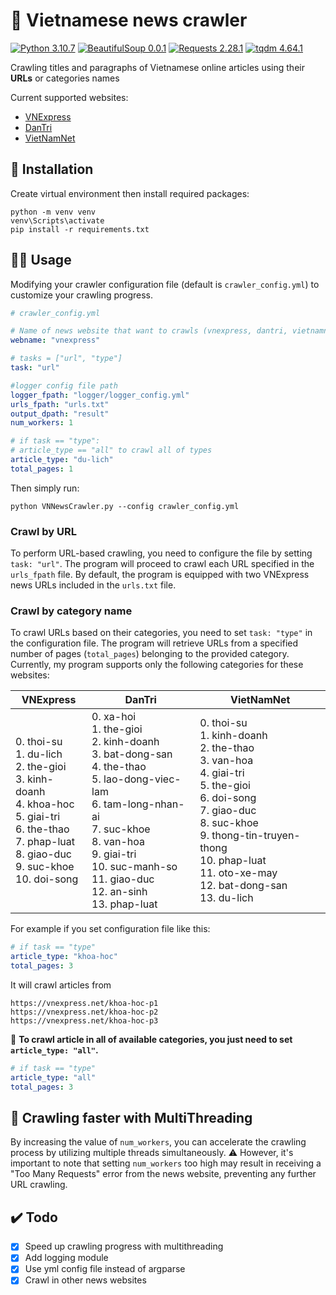 # 📰 Vietnamese news crawler
[![Python 3.10.7](https://img.shields.io/badge/python-3.10.7-blue)](https://www.python.org/downloads/release/python-3107/)
[![BeautifulSoup 0.0.1](https://img.shields.io/badge/BeautifulSoup-0.0.1-purple)](https://pypi.org/project/bs4/)
[![Requests 2.28.1](https://img.shields.io/badge/Requests-2.28.1-black)](https://pypi.org/project/requests/)
[![tqdm 4.64.1](https://img.shields.io/badge/tqdm-4.64.1-orange)](https://pypi.org/project/tqdm/)  

Crawling titles and paragraphs of Vietnamese online articles using their **URLs** or categories names 

Current supported websites:
- [VNExpress](https://vnexpress.net/)
- [DanTri](https://dantri.com.vn/)
- [VietNamNet](https://vietnamnet.vn/)

## 🧰 Installation
Create virtual environment then install required packages:
```
python -m venv venv
venv\Scripts\activate
pip install -r requirements.txt
```

## 👨‍💻 Usage
Modifying your crawler configuration file (default is `crawler_config.yml`) to customize your crawling progress.

```yml
# crawler_config.yml

# Name of news website that want to crawls (vnexpress, dantri, vietnamnet)
webname: "vnexpress"

# tasks = ["url", "type"]
task: "url"

#logger config file path
logger_fpath: "logger/logger_config.yml"
urls_fpath: "urls.txt"
output_dpath: "result"
num_workers: 1

# if task == "type": 
# article_type == "all" to crawl all of types
article_type: "du-lich"
total_pages: 1
```

Then simply run:
```
python VNNewsCrawler.py --config crawler_config.yml
```
### Crawl by URL
To perform URL-based crawling, you need to configure the file by setting `task: "url"`. The program will proceed to crawl each URL specified in the `urls_fpath` file. By default, the program is equipped with two VNExpress news URLs included in the `urls.txt` file.

### Crawl by category name
To crawl URLs based on their categories, you need to set `task: "type"` in the configuration file. The program will retrieve URLs from a specified number of pages (`total_pages`) belonging to the provided category. Currently, my program supports only the following categories for these websites:

| VNExpress                                                                                                                                                           | DanTri                                                                                                                                                                                                                                    | VietNamNet                                                                                                                                                                                                                             |
|---------------------------------------------------------------------------------------------------------------------------------------------------------------------|-------------------------------------------------------------------------------------------------------------------------------------------------------------------------------------------------------------------------------------------|----------------------------------------------------------------------------------------------------------------------------------------------------------------------------------------------------------------------------------------|
| 0. thoi-su<br>1. du-lich<br>2. the-gioi<br>3. kinh-doanh<br>4. khoa-hoc<br>5. giai-tri<br>6. the-thao<br>7. phap-luat<br>8. giao-duc<br>9. suc-khoe<br>10. doi-song | 0. xa-hoi<br>1. the-gioi<br>2. kinh-doanh<br>3. bat-dong-san<br>4. the-thao<br>5. lao-dong-viec-lam<br>6. tam-long-nhan-ai<br>7. suc-khoe<br>8. van-hoa<br>9. giai-tri<br>10. suc-manh-so<br>11. giao-duc<br>12. an-sinh<br>13. phap-luat | 0. thoi-su<br>1. kinh-doanh<br>2. the-thao<br>3. van-hoa<br>4. giai-tri<br>5. the-gioi<br>6. doi-song<br>7. giao-duc<br>8. suc-khoe<br>9. thong-tin-truyen-thong<br>10. phap-luat<br>11. oto-xe-may<br>12. bat-dong-san<br>13. du-lich |


For example if you set configuration file like this:  
```yaml
# if task == "type"
article_type: "khoa-hoc"
total_pages: 3
```  
It will crawl articles from
```
https://vnexpress.net/khoa-hoc-p1
https://vnexpress.net/khoa-hoc-p2
https://vnexpress.net/khoa-hoc-p3
```
🌟 **To crawl article in all of available categories, you just need to set  `article_type: "all"`.**

```yaml
# if task == "type"
article_type: "all"
total_pages: 3
```  

## 🚀 Crawling faster with MultiThreading

By increasing the value of `num_workers`, you can accelerate the crawling process by utilizing multiple threads simultaneously. ⚠️ However, it's important to note that setting `num_workers` too high may result in receiving a "Too Many Requests" error from the news website, preventing any further URL crawling.

## ✔️  Todo
- [x] Speed up crawling progress with multithreading
- [x] Add logging module
- [x] Use yml config file instead of argparse
- [x] Crawl in other news websites
